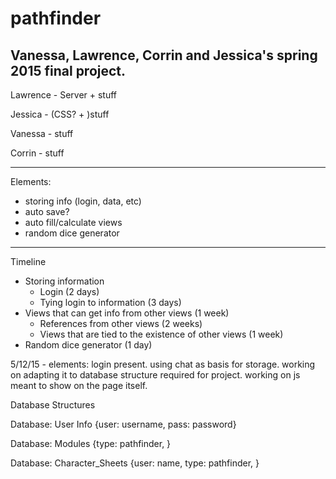 # pathfinder
Vanessa, Lawrence, Corrin and Jessica's spring 2015 final project.
----
<project link>
<project video???>

Lawrence - Server + stuff

Jessica - (CSS? + )stuff

Vanessa - stuff

Corrin - stuff

------
Elements:
* storing info (login, data, etc)
 * auto save?
* auto fill/calculate views
* random dice generator
 
-----
Timeline

* Storing information
  *	Login (2 days)
  *	Tying login to information (3 days)
* Views that can get info from other views (1 week)
  *	References from other views (2 weeks)
  *	Views that are tied to the existence of other views (1 week)
* Random dice generator (1 day)

5/12/15 - elements: login present. using chat as basis for storage. working on adapting it to database structure required for project. working on js meant to show on the page itself.

Database Structures

Database: User Info
{user: username,
pass: password}

Database: Modules
{type: pathfinder,
<stuff specific to pathfinder>}

Database: Character_Sheets
{user: name,
type: pathfinder,
<stuff specific to type of game>}